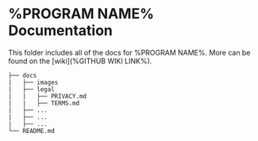 # %PROGRAM NAME% Documentation

This folder includes all of the docs for %PROGRAM NAME%. More can be found on the [wiki](%GITHUB WIKI LINK%).

```text
├── docs
|   ├── images
|   ├── legal
|   |   ├── PRIVACY.md
|   |   ├── TERMS.md
|   ├── ...
|   ├── ...
|   ├── ...
└── README.md
```
